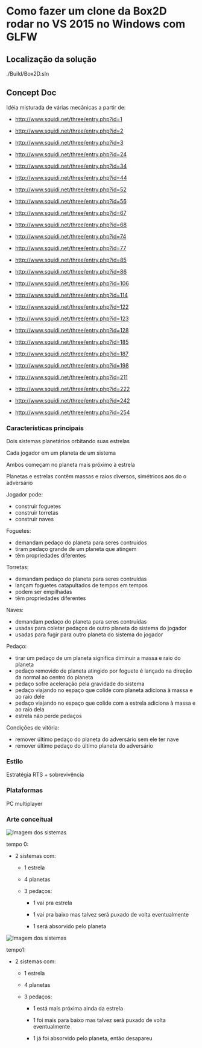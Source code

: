 # Como fazer um clone da Box2D rodar no VS 2015 no Windows com GLFW

## Localização da solução

./Build/Box2D.sln

## Concept Doc

Idéia misturada de várias mecânicas a partir de:

* http://www.squidi.net/three/entry.php?id=1

* http://www.squidi.net/three/entry.php?id=2

* http://www.squidi.net/three/entry.php?id=3

* http://www.squidi.net/three/entry.php?id=24

* http://www.squidi.net/three/entry.php?id=34

* http://www.squidi.net/three/entry.php?id=44

* http://www.squidi.net/three/entry.php?id=52

* http://www.squidi.net/three/entry.php?id=56

* http://www.squidi.net/three/entry.php?id=67

* http://www.squidi.net/three/entry.php?id=68

* http://www.squidi.net/three/entry.php?id=74

* http://www.squidi.net/three/entry.php?id=77

* http://www.squidi.net/three/entry.php?id=85

* http://www.squidi.net/three/entry.php?id=86

* http://www.squidi.net/three/entry.php?id=106

* http://www.squidi.net/three/entry.php?id=114

* http://www.squidi.net/three/entry.php?id=122

* http://www.squidi.net/three/entry.php?id=123

* http://www.squidi.net/three/entry.php?id=128

* http://www.squidi.net/three/entry.php?id=185

* http://www.squidi.net/three/entry.php?id=187

* http://www.squidi.net/three/entry.php?id=198

* http://www.squidi.net/three/entry.php?id=211

* http://www.squidi.net/three/entry.php?id=222

* http://www.squidi.net/three/entry.php?id=242

* http://www.squidi.net/three/entry.php?id=254

### Características principais

Dois sistemas planetários orbitando suas estrelas

Cada jogador em um planeta de um sistema

Ambos começam no planeta mais próximo à estrela

Planetas e estrelas contêm massas e raios diversos, simétricos aos do o adversário

Jogador pode:

* construir foguetes
* construir torretas
* construir naves

Foguetes:

* demandam pedaço do planeta para seres contruídos
* tiram pedaço grande de um planeta que atingem
* têm propriedades diferentes

Torretas:

* demandam pedaço do planeta para seres contruídas
* lançam foguetes catapultados de tempos em tempos
* podem ser empilhadas
* têm propriedades diferentes

Naves:

* demandam pedaço do planeta para seres contruídas
* usadas para coletar pedaços de outro planeta do sistema do jogador
* usadas para fugir para outro planeta do sistema do jogador

Pedaço:

* tirar um pedaço de um planeta significa diminuir a massa e raio do planeta
* pedaço removido de planeta atingido por foguete é lançado na direção da normal ao centro do planeta
* pedaço sofre aceleração pela gravidade do sistema
* pedaço viajando no espaço que colide com planeta adiciona à massa e ao raio dele
* pedaço viajando no espaço que colide com a estrela adiciona à massa e ao raio dela
* estrela não perde pedaços

Condições de vitória:

* remover último pedaço do planeta do adversário sem ele ter nave
* remover último pedaço do último planeta do adversário

### Estilo

Estratégia RTS + sobrevivência

### Plataformas

PC multiplayer

### Arte conceitual

![Imagem dos sistemas](https://snag.gy/4jCsok.jpg)

tempo 0:

* 2 sistemas com:

	* 1 estrela

	* 4 planetas

	* 3 pedaços:

		* 1 vai pra estrela

		* 1 vai pra baixo mas talvez será puxado de volta eventualmente

		* 1 será absorvido pelo planeta

![Imagem dos sistemas](https://snag.gy/Dohwd8.jpg)

tempo1:

* 2 sistemas com:

	* 1 estrela

	* 4 planetas

	* 3 pedaços:

		* 1 está mais próxima ainda da estrela

		* 1 foi mais para baixo mas talvez será puxado de volta eventualmente

		* 1 já foi absorvido pelo planeta, então desapareu